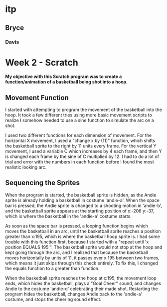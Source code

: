 # itp
 ## Bryce
 ### Davis

# Week 2 - Scratch

#### My objective with this Scratch program was to create a function/animation of a basketball being shot into a hoop. 

## Movement Function

 I started with attempting to program the movement of the basketball into the hoop. It took a few different tries using more basic movement scripts to realize I somehow needed to use a sine function to simulate the arc on a shot. 

 I used two different functions for each dimension of movement. For the horizontal X movement, I used a "change x by (11)" function, which shifts the basketball sprite to the right by 11 units every frame. For the vertical Y movement, I used a variable C which increases by 4 each frame, and then Y is changed each frame by the sine of C multiplied by 12. I had to do a lot of trial and error with the numbers in each function before I found the most realistic looking arc. 

## Sequencing the Sprites

 When the program is started, the basketball sprite is hidden, as the Andie sprite is already holding a basketball in costume 'andie-a'. When the space bar is pressed, the Andie sprite is changed to a shooting motion in 'andie-b', and the basketball sprite appears at the starting position of x:-206 y:-37, which is where the basketball in the 'andie-a' costume starts. 

 As soon as the space bar is pressed, a looping function begins which moves the basketball in an arc, until the basketball sprite reaches a position greater than x:195, which is where the basketball hoop sprite is. I had some trouble with this function first, because I started with a "repeat until 'x position EQUALS 195'". The basketball sprite would not stop at the hoop and kept going through the arc, and I realized that because the basketball moves horizontally by units of 11, it passes over x:195 between two frames, which means it just skips through this check entirely. To fix this, I changed the equals function to a greater than function.

 When the basketball sprite reaches the hoop at x:195, the movement loop ends, which hides the basketball, plays a "Goal Cheer" sound, and changes Andie to the costume 'andie-d' celebrating their made shot. Restarting the program hides the basketball, changes Andie back to the 'andie-a' costume, and stops the cheering sound effect.